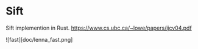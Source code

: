 # Sift
Sift implemention in Rust. https://www.cs.ubc.ca/~lowe/papers/ijcv04.pdf


![fast][doc/lenna_fast.png]